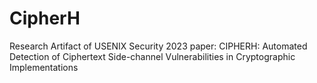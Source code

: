 # CipherH
Research Artifact of USENIX Security 2023 paper: CIPHERH: Automated Detection of Ciphertext Side-channel Vulnerabilities in Cryptographic Implementations
